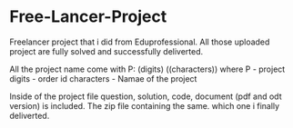 # Free-Lancer-Project
Freelancer project that i did from Eduprofessional. All those uploaded project are fully solved and successfully deliverted. 

All the project name come with P: (digits) ((characters))
where P - project
digits - order id
characters - Namae of the project

Inside of the project file question, solution, code, document (pdf and odt version) is included.
The zip file containing the same. which one i finally deliverted. 
